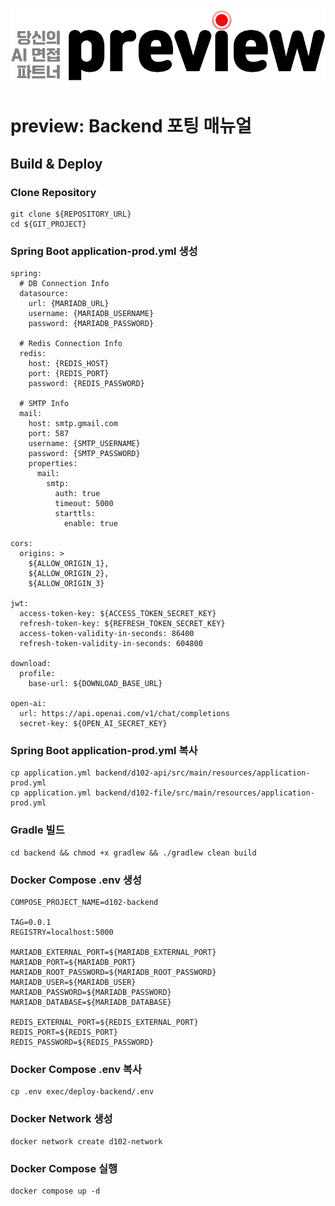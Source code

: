![logo](./img/logo.png)

# preview: Backend 포팅 매뉴얼

## Build & Deploy

### Clone Repository

```
git clone ${REPOSITORY_URL}
cd ${GIT_PROJECT}
```

### Spring Boot application-prod.yml 생성

```
spring:
  # DB Connection Info
  datasource:
    url: {MARIADB_URL}
    username: {MARIADB_USERNAME}
    password: {MARIADB_PASSWORD}

  # Redis Connection Info
  redis:
    host: {REDIS_HOST}
    port: {REDIS_PORT}
    password: {REDIS_PASSWORD}

  # SMTP Info
  mail:
    host: smtp.gmail.com
    port: 587
    username: {SMTP_USERNAME}
    password: {SMTP_PASSWORD}
    properties:
      mail:
        smtp:
          auth: true
          timeout: 5000
          starttls:
            enable: true

cors:
  origins: >
    ${ALLOW_ORIGIN_1},
    ${ALLOW_ORIGIN_2},
    ${ALLOW_ORIGIN_3}

jwt:
  access-token-key: ${ACCESS_TOKEN_SECRET_KEY}
  refresh-token-key: ${REFRESH_TOKEN_SECRET_KEY}
  access-token-validity-in-seconds: 86400
  refresh-token-validity-in-seconds: 604800

download:
  profile:
    base-url: ${DOWNLOAD_BASE_URL}

open-ai:
  url: https://api.openai.com/v1/chat/completions
  secret-key: ${OPEN_AI_SECRET_KEY}
```

### Spring Boot application-prod.yml 복사

```
cp application.yml backend/d102-api/src/main/resources/application-prod.yml
cp application.yml backend/d102-file/src/main/resources/application-prod.yml
```

### Gradle 빌드

```
cd backend && chmod +x gradlew && ./gradlew clean build
```

### Docker Compose .env 생성

```
COMPOSE_PROJECT_NAME=d102-backend

TAG=0.0.1
REGISTRY=localhost:5000

MARIADB_EXTERNAL_PORT=${MARIADB_EXTERNAL_PORT}
MARIADB_PORT=${MARIADB_PORT}
MARIADB_ROOT_PASSWORD=${MARIADB_ROOT_PASSWORD}
MARIADB_USER=${MARIADB_USER}
MARIADB_PASSWORD=${MARIADB_PASSWORD}
MARIADB_DATABASE=${MARIADB_DATABASE}

REDIS_EXTERNAL_PORT=${REDIS_EXTERNAL_PORT}
REDIS_PORT=${REDIS_PORT}
REDIS_PASSWORD=${REDIS_PASSWORD}
```

### Docker Compose .env 복사

```
cp .env exec/deploy-backend/.env
```

### Docker Network 생성

```
docker network create d102-network
```

### Docker Compose 실행

```
docker compose up -d
```
